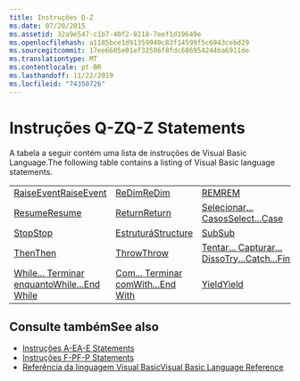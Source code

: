 ```yaml
---
title: Instruções Q-Z
ms.date: 07/20/2015
ms.assetid: 32a9e547-c1b7-40f2-8118-7eef1d19649e
ms.openlocfilehash: a1185bce1d91359940c83f14599f5c6943cebd29
ms.sourcegitcommit: 17ee6605e01ef32506f8fdc686954244ba6911de
ms.translationtype: MT
ms.contentlocale: pt-BR
ms.lasthandoff: 11/22/2019
ms.locfileid: "74350726"
---
```

# <a name="q-z-statements"></a><span data-ttu-id="5698b-102">Instruções Q-Z</span><span class="sxs-lookup"><span data-stu-id="5698b-102">Q-Z Statements</span></span>
<span data-ttu-id="5698b-103">A tabela a seguir contém uma lista de instruções de Visual Basic Language.</span><span class="sxs-lookup"><span data-stu-id="5698b-103">The following table contains a listing of Visual Basic language statements.</span></span>  
  
|||||  
|---|---|---|---|  
|[<span data-ttu-id="5698b-104">RaiseEvent</span><span class="sxs-lookup"><span data-stu-id="5698b-104">RaiseEvent</span></span>](../../../visual-basic/language-reference/statements/raiseevent-statement.md)|[<span data-ttu-id="5698b-105">ReDim</span><span class="sxs-lookup"><span data-stu-id="5698b-105">ReDim</span></span>](../../../visual-basic/language-reference/statements/redim-statement.md)|[<span data-ttu-id="5698b-106">REM</span><span class="sxs-lookup"><span data-stu-id="5698b-106">REM</span></span>](../../../visual-basic/language-reference/statements/rem-statement.md)|[<span data-ttu-id="5698b-107">RemoveHandler</span><span class="sxs-lookup"><span data-stu-id="5698b-107">RemoveHandler</span></span>](../../../visual-basic/language-reference/statements/removehandler-statement.md)|  
|[<span data-ttu-id="5698b-108">Resume</span><span class="sxs-lookup"><span data-stu-id="5698b-108">Resume</span></span>](../../../visual-basic/language-reference/statements/resume-statement.md)|[<span data-ttu-id="5698b-109">Return</span><span class="sxs-lookup"><span data-stu-id="5698b-109">Return</span></span>](../../../visual-basic/language-reference/statements/return-statement.md)|[<span data-ttu-id="5698b-110">Selecionar... Casos</span><span class="sxs-lookup"><span data-stu-id="5698b-110">Select...Case</span></span>](../../../visual-basic/language-reference/statements/select-case-statement.md)|[<span data-ttu-id="5698b-111">Set</span><span class="sxs-lookup"><span data-stu-id="5698b-111">Set</span></span>](../../../visual-basic/language-reference/statements/set-statement.md)|  
|[<span data-ttu-id="5698b-112">Stop</span><span class="sxs-lookup"><span data-stu-id="5698b-112">Stop</span></span>](../../../visual-basic/language-reference/statements/stop-statement.md)|[<span data-ttu-id="5698b-113">Estruturá</span><span class="sxs-lookup"><span data-stu-id="5698b-113">Structure</span></span>](../../../visual-basic/language-reference/statements/structure-statement.md)|[<span data-ttu-id="5698b-114">Sub</span><span class="sxs-lookup"><span data-stu-id="5698b-114">Sub</span></span>](../../../visual-basic/language-reference/statements/sub-statement.md)|[<span data-ttu-id="5698b-115">SyncLock</span><span class="sxs-lookup"><span data-stu-id="5698b-115">SyncLock</span></span>](../../../visual-basic/language-reference/statements/synclock-statement.md)|  
|[<span data-ttu-id="5698b-116">Then</span><span class="sxs-lookup"><span data-stu-id="5698b-116">Then</span></span>](../../../visual-basic/language-reference/statements/then-statement.md)|[<span data-ttu-id="5698b-117">Throw</span><span class="sxs-lookup"><span data-stu-id="5698b-117">Throw</span></span>](../../../visual-basic/language-reference/statements/throw-statement.md)|[<span data-ttu-id="5698b-118">Tentar... Capturar... Disso</span><span class="sxs-lookup"><span data-stu-id="5698b-118">Try...Catch...Finally</span></span>](../../../visual-basic/language-reference/statements/try-catch-finally-statement.md)|[<span data-ttu-id="5698b-119">Using</span><span class="sxs-lookup"><span data-stu-id="5698b-119">Using</span></span>](../../../visual-basic/language-reference/statements/using-statement.md)|  
|[<span data-ttu-id="5698b-120">While... Terminar enquanto</span><span class="sxs-lookup"><span data-stu-id="5698b-120">While...End While</span></span>](../../../visual-basic/language-reference/statements/while-end-while-statement.md)|[<span data-ttu-id="5698b-121">Com... Terminar com</span><span class="sxs-lookup"><span data-stu-id="5698b-121">With...End With</span></span>](../../../visual-basic/language-reference/statements/with-end-with-statement.md)|[<span data-ttu-id="5698b-122">Yield</span><span class="sxs-lookup"><span data-stu-id="5698b-122">Yield</span></span>](../../../visual-basic/language-reference/statements/yield-statement.md)||  
  
## <a name="see-also"></a><span data-ttu-id="5698b-123">Consulte também</span><span class="sxs-lookup"><span data-stu-id="5698b-123">See also</span></span>

- [<span data-ttu-id="5698b-124">Instruções A-E</span><span class="sxs-lookup"><span data-stu-id="5698b-124">A-E Statements</span></span>](../../../visual-basic/language-reference/statements/a-e-statements.md)
- [<span data-ttu-id="5698b-125">Instruções F-P</span><span class="sxs-lookup"><span data-stu-id="5698b-125">F-P Statements</span></span>](../../../visual-basic/language-reference/statements/f-p-statements.md)
- [<span data-ttu-id="5698b-126">Referência da linguagem Visual Basic</span><span class="sxs-lookup"><span data-stu-id="5698b-126">Visual Basic Language Reference</span></span>](../../../visual-basic/language-reference/index.md)
